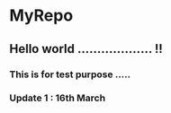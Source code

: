 # MyRepo
## Hello world ................... !! 
 
### This is for test purpose .....

### Update 1 : 16th March 